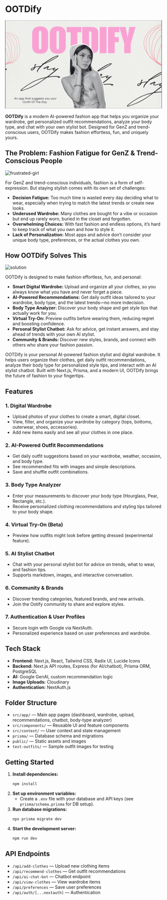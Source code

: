 # OOTDify

![OOTDify](./public/images/ootdify-app.png)

**OOTDify** is a modern AI-powered fashion app that helps you organize your wardrobe, get personalized outfit recommendations, analyze your body type, and chat with your own stylist bot. Designed for GenZ and trend-conscious users, OOTDify makes fashion effortless, fun, and uniquely yours.

## The Problem: Fashion Fatigue for GenZ & Trend-Conscious People

![frustrated-girl](./public/images/frustrated-girl.png)

For GenZ and trend-conscious individuals, fashion is a form of self-expression. But staying stylish comes with its own set of challenges:

- **Decision Fatigue:** Too much time is wasted every day deciding what to wear, especially when trying to match the latest trends or create new looks.
- **Underused Wardrobe:** Many clothes are bought for a vibe or occasion but end up rarely worn, buried in the closet and forgotten.
- **Overwhelming Choices:** With fast fashion and endless options, it’s hard to keep track of what you own and how to style it.
- **Lack of Personalization:** Most apps and advice don’t consider your unique body type, preferences, or the actual clothes you own.

## How OOTDify Solves This

![solution](./public/images/upload-clothes-img.png)

OOTDify is designed to make fashion effortless, fun, and personal:

- **Smart Digital Wardrobe:** Upload and organize all your clothes, so you always know what you have and never forget a piece.
- **AI-Powered Recommendations:** Get daily outfit ideas tailored to your wardrobe, body type, and the latest trends—no more indecision.
- **Body Type Analyzer:** Discover your body shape and get style tips that actually work for you.
- **Virtual Try-On:** Preview outfits before wearing them, reducing regret and boosting confidence.
- **Personal Stylist Chatbot:** Ask for advice, get instant answers, and stay ahead of trends with your own AI stylist.
- **Community & Brands:** Discover new styles, brands, and connect with others who share your fashion passion.


OOTDify is your personal AI-powered fashion stylist and digital wardrobe. It helps users organize their clothes, get daily outfit recommendations, analyze their body type for personalized style tips, and interact with an AI stylist chatbot. Built with Next.js, Prisma, and a modern UI, OOTDify brings the future of fashion to your fingertips.

## Features

### 1. Digital Wardrobe
- Upload photos of your clothes to create a smart, digital closet.
- View, filter, and organize your wardrobe by category (tops, bottoms, outerwear, shoes, accessories).
- Add new items easily and see all your clothes in one place.

### 2. AI-Powered Outfit Recommendations
- Get daily outfit suggestions based on your wardrobe, weather, occasion, and body type.
- See recommended fits with images and simple descriptions.
- Save and shuffle outfit combinations.

### 3. Body Type Analyzer
- Enter your measurements to discover your body type (Hourglass, Pear, Rectangle, etc.).
- Receive personalized clothing recommendations and styling tips tailored to your body shape.

### 4. Virtual Try-On (Beta)
- Preview how outfits might look before getting dressed (experimental feature).

### 5. AI Stylist Chatbot
- Chat with your personal stylist bot for advice on trends, what to wear, and fashion tips.
- Supports markdown, images, and interactive conversation.

### 6. Community & Brands
- Discover trending categories, featured brands, and new arrivals.
- Join the Ootify community to share and explore styles.

### 7. Authentication & User Profiles
- Secure login with Google via NextAuth.
- Personalized experience based on user preferences and wardrobe.

## Tech Stack

- **Frontend:** Next.js, React, Tailwind CSS, Radix UI, Lucide Icons
- **Backend:** Next.js API routes, Express (for AI/chatbot), Prisma ORM, PostgreSQL
- **AI:** Google GenAI, custom recommendation logic
- **Image Uploads:** Cloudinary
- **Authentication:** NextAuth.js

## Folder Structure

- `src/app/` — Main app pages (dashboard, wardrobe, upload, recommendations, chatbot, body-type analyzer)
- `src/components/` — Reusable UI and feature components
- `src/context/` — User context and state management
- `prisma/` — Database schema and migrations
- `public/` — Static assets and images
- `test-outfits/` — Sample outfit images for testing

## Getting Started

1. **Install dependencies:**
	```bash
	npm install
	```
2. **Set up environment variables:**
	- Create a `.env` file with your database and API keys (see `prisma/schema.prisma` for DB setup).
3. **Run database migrations:**
	```bash
	npx prisma migrate dev
	```
4. **Start the development server:**
	```bash
	npm run dev
	```

## API Endpoints

- `/api/add-clothes` — Upload new clothing items
- `/api/recommend-clothes` — Get outfit recommendations
- `/api/ai-chat-bot` — Chatbot endpoint
- `/api/view-clothes` — View wardrobe items
- `/api/preferences` — Save user preferences
- `/api/auth/[...nextauth]` — Authentication
